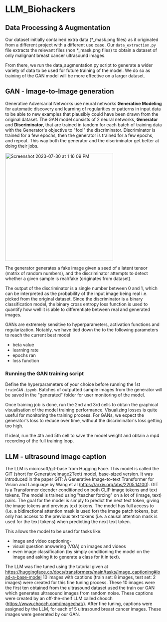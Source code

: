 # LLM_Biohackers

## Data Processing & Augmentation
Our dataset initially contained extra data (*_mask.png files) as it originated from a different project with a different use case. Our `data_extraction.py` file extracts the relevant files (non *_mask.png files) to obtain a dataset of only malignant breast cancer ultrasound images. 

From there, we run the data_augmentation.py script to generate a wider variety of data to be used for future training of the model. We do so as training of the GAN model will be more effective on a larger dataset.

## GAN - Image-to-Image generation
Generative Adversarial Networks use neural networks **Generative Modeling** for automatic discovery and learning of regularities or patterns in input data to be able to new examples that plausibly could have been drawn from the original dataset. The GAN model consists of 2 neural networks, **Generator** and **Discriminator**, that are trained in tandem for each batch of training data with the Generator's objective to "fool" the discriminator. Discriminator is trained for a few epochs, then the generator is trained for a few epochs, and repeat. This way both the generator and the discriminator get better at doing their jobs.

<img width="346" alt="Screenshot 2023-07-30 at 1 16 09 PM" src="https://github.com/wjunwei2001/LLM_Biohackers/assets/96434745/716488f6-3fd8-46ac-a130-2988f206f2b2">

The generator generates a fake image given a seed of a latent tensor (matrix of random numbers), and the discriminator attempts to detect whether a given sample is real/fake (originates from dataset). 

The output of the discriminator is a single number between 0 and 1, which can be interpreted as the probability of the input image being real i.e. picked from the original dataset. Since the discriminator is a binary classification model, the binary cross entropy loss function is used to quantify how well it is able to differentiate between real and generated images.

GANs are extremely sensitive to hyperparameters, activation functions and regularization. Notably, we have tied down the to the following parameters to reach the current best model
- beta value
- learning rate
- epochs ran
- loss function

### Running the GAN training script
Define the hyperparameters of your choice before running the 1st `trainGAN.ipynb`. Batches of outputted sample images from the generator will be saved in the "generated" folder for user monitoring of the model. 

Once training job is done, run the 2nd and 3rd cells to obtain the graphical visualisation of the model training performance. Visualizing
losses is quite useful for monitoring the training process. For GANs, we expect the generator's loss to reduce over time, without the discriminator's loss getting too high.

If ideal, run the 4th and 5th cell to save the model weight and obtain a mp4 recording of the full training loop.


## LLM - ultrasound image caption
The LLM is microsoft/git-base from Hugging Face. This model is called the GIT (short for GenerativeImage2Text) model, base-sized version. It was introduced in the paper GIT: A Generative Image-to-text Transformer for Vision and Language by Wang et al (https://arxiv.org/abs/2205.14100). GIT is a Transformer decoder conditioned on both CLIP image tokens and text tokens. The model is trained using "teacher forcing" on a lot of (image, text) pairs. The goal for the model is simply to predict the next text token, giving the image tokens and previous text tokens. The model has full access to (i.e. a bidirectional attention mask is used for) the image patch tokens, but only has access to the previous text tokens (i.e. a causal attention mask is used for the text tokens) when predicting the next text token.

This allows the model to be used for tasks like:
- image and video captioning-
- visual question answering (VQA) on images and videos
- even image classification (by simply conditioning the model on the image and asking it to generate a class for it in text).

The LLM was fine tuned using the tutorial given at https://huggingface.co/docs/transformers/main/tasks/image_captioning#load-a-base-model
10 images with captions (train set: 8 images, test set: 2 images) were created for this fine tuning process. These 10 images were the first ten obtained from the ultrasound dataset used the train our GAN which generates ultrasound images from random noise. These captions were created by an off-the-shelf LLM called chooch (https://www.chooch.com/imagechat/). After fine tuning, captions were assigned by the LLM, for each of 5 ultrasound breast cancer images. These images were generated by our GAN.

